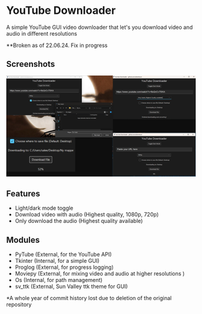 
# YouTube Downloader

A simple YouTube GUI video downloader that let's you download video and audio in different resolutions

**Broken as of 22.06.24. Fix in progress

## Screenshots

![Screenshots](https://github.com/saleemtoure/youtube-downloader/blob/main/screenshots.png)

## Features

- Light/dark mode toggle
- Download video with audio (Highest quality, 1080p, 720p)
- Only download the audio (Highest quality available)


## Modules

- PyTube (External, for the YouTube API)
- Tkinter (Internal, for a simple GUI)
- Proglog (External, for progress logging)
- Moviepy (External, for mixing video and audio at higher resolutions )
- Os (Internal, for path management)
- sv_ttk (External, Sun Valley ttk theme for GUI)

*A whole year of commit history lost due to deletion of the original repository
